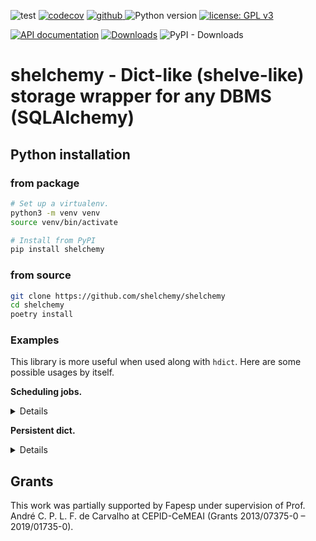![test](https://github.com/shelchemy/shelchemy/workflows/test/badge.svg)
[![codecov](https://codecov.io/gh/shelchemy/shelchemy/branch/main/graph/badge.svg)](https://codecov.io/gh/shelchemy/shelchemy)
<a href="https://pypi.org/project/shelchemy">
<img src="https://img.shields.io/github/v/release/shelchemy/shelchemy?display_name=tag&sort=semver&color=blue" alt="github">
</a>
![Python version](https://img.shields.io/badge/python-3.8%20%7C%203.9-blue.svg)
[![license: GPL v3](https://img.shields.io/badge/License-GPLv3-blue.svg)](https://www.gnu.org/licenses/gpl-3.0)

[![API documentation](https://img.shields.io/badge/doc-API%20%28auto%29-a0a0a0.svg)](https://shelchemy.github.io/shelchemy)
[![Downloads](https://static.pepy.tech/badge/shelchemy)](https://pepy.tech/project/shelchemy)
![PyPI - Downloads](https://img.shields.io/pypi/dm/shelchemy)

# shelchemy - Dict-like (shelve-like) storage wrapper for any DBMS (SQLAlchemy)
 


## Python installation
### from package
```bash
# Set up a virtualenv. 
python3 -m venv venv
source venv/bin/activate

# Install from PyPI
pip install shelchemy
```

### from source
```bash
git clone https://github.com/shelchemy/shelchemy
cd shelchemy
poetry install
```

### Examples
This library is more useful when used along with `hdict`.
Here are some possible usages by itself.

**Scheduling jobs.**
<details>
<p>

```python3
from time import sleep

from shelchemy.scheduler import Scheduler

# Jobs can be distributed across multiple computers/networks.
names1 = ["a", "b"]
names2 = ["c"]
names3 = ["d", "e"]
storage = {}
# `storage` can be: shelve; URI pointing to a database; or, any dict-like object.
#   Example of a local database: storage="sqlite+pysqlite:////tmp/sqla-test.db"
#   Example of a remote database: storage="mysql+pymysql://user1:password1@hosh.page/db1"
for name in Scheduler(storage, timeout=10) << names1 << names2 << names3:
    print(f"Processing {name}")
    sleep(0.1)
    print(f"{name} processed!")
"""
2023-11-13 00:03:40.115637 'a' is new, starting
Processing a
a processed!
2023-11-13 00:03:40.316130 'a' done
2023-11-13 00:03:40.326101 'b' is new, starting
Processing b
b processed!
2023-11-13 00:03:40.526549 'b' done
2023-11-13 00:03:40.534599 'c' is new, starting
Processing c
c processed!
2023-11-13 00:03:40.735062 'c' done
2023-11-13 00:03:40.745734 'd' is new, starting
Processing d
d processed!
2023-11-13 00:03:40.946152 'd' done
2023-11-13 00:03:40.957263 'e' is new, starting
Processing e
e processed!
2023-11-13 00:03:41.157701 'e' done
"""
```


</p>
</details>

**Persistent dict.**
<details>
<p>

```python3
from shelchemy import sopen
from shelchemy.cache import Cache

d = Cache("sqlite+pysqlite:////tmp/sqla-test.db")
d["x"] = 5
d["b"] = None
print(d["x"], d["b"])
"""
5 None
"""
```

```python3

try:
    d["xxx"]
except KeyError as m:
    print(m)
"""
'xxx'
"""
```

```python3

for k, v in d.items():
    print(k, v)
print("x" in d)
"""
872d417d62b78366a71ab9fee25f14dc None
aed0339093d97301965a4e23dac3424a b'only bytes when autopack=False'
a b'by'
x 5
b None
True
"""
```

```python3

del d["x"]
print("x" in d)
"""
False
"""
```

```python3

print(d)
"""
{'872d417d62b78366a71ab9fee25f14dc': None, 'aed0339093d97301965a4e23dac3424a': b'only bytes when autopack=False', 'a': b'by', 'b': None}
"""
```

```python3

# Using a context manager.
with sopen() as db:
    print("x" in db)
    print(db)

    db["x"] = b"asd"
    print(db)
    print(db["x"] == b"asd")
    print("x" in db)
    print(db.x == b"asd")

    del db["x"]
    print("x" in db)

    db["any string key longer than 40 characters will be hashed depending if the DBMS backend is used"] = None
    print(db)
"""
False
{}
{'x': b'asd'}
True
True
True
False
{'872d417d62b78366a71ab9fee25f14dc': None}
"""
```


</p>
</details>


## Grants
This work was partially supported by Fapesp under supervision of
Prof. André C. P. L. F. de Carvalho at CEPID-CeMEAI (Grants 2013/07375-0 – 2019/01735-0).
